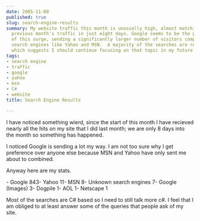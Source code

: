 ```yaml
---
date: 2005-11-08
published: true
slug: search-engine-results
summary: My website traffic this month is unusually high, almost matching the entire
  previous month's traffic in just eight days. Google seems to be the primary driver
  of this surge, sending a significantly larger number of visitors compared to other
  search engines like Yahoo and MSN.  A majority of the searches are related to C#,
  which suggests I should continue focusing on that topic in my future posts.
tags:
- search engine
- traffic
- google
- yahoo
- msn
- C#
- website
title: Search Engine Results

---
```

I have noticed something wierd, since the start of this month I have recieved nearly all the hits on my site that I did last month; we are only 8 days into the month so something has happened.<p />I noticed Google is sending a lot my way. I am not too sure why I get preference over anyone else because MSN and Yahoo have only sent me about to combined.<p />Anyway here are my stats.<p />- Google 843- Yahoo 11- MSN 8- Unknown search engines 7- Google (Images) 3- Dogpile 1- AOL 1- Netscape 1<p />Most of the searches are C# based so I need to still talk more c#. I feel that I am obliged to at least answer some of the queries that people ask of my site.<p />

